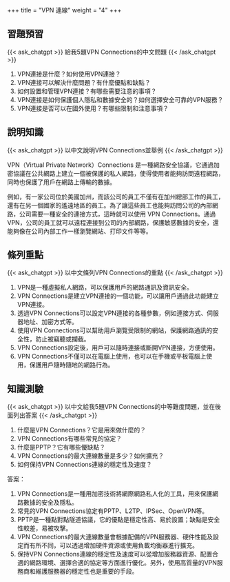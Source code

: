 +++
title = "VPN 連線"
weight = "4"
+++
## 習題預習
{{< ask_chatgpt >}}
給我5題VPN Connections的中文問題
{{< /ask_chatgpt >}}

1. VPN連接是什麼？如何使用VPN連接？
2. VPN連接可以解決什麼問題？有什麼優點和缺點？
3. 如何設置和管理VPN連接？有哪些需要注意的事項？
4. VPN連接是如何保護個人隱私和數據安全的？如何選擇安全可靠的VPN服務？
5. VPN連接是否可以在國外使用？有哪些限制和注意事項？   

## 說明知識
{{< ask_chatgpt >}}
以中文說明VPN Connections並舉例
{{< /ask_chatgpt >}}

VPN（Virtual Private Network）Connections 是一種網路安全協議，它通過加密協議在公共網路上建立一個被保護的私人網路，使得使用者能夠訪問遠程網路，同時也保護了用戶在網路上傳輸的數據。

例如，有一家公司位於美國加州，而該公司的員工不僅有在加州總部工作的員工，還有在另一個國家的遙遠地區的員工。為了讓這些員工也能夠訪問公司的內部網路，公司需要一種安全的連接方式，這時就可以使用 VPN Connections。通過 VPN，公司的員工就可以遠程連接到公司的內部網路，保護敏感數據的安全，還能夠像在公司內部工作一樣瀏覽網站、打印文件等等。   

## 條列重點
{{< ask_chatgpt >}}
以中文條列VPN Connections的重點
{{< /ask_chatgpt >}}

1. VPN是一種虛擬私人網路，可以保護用戶的網路通訊及資訊安全。
2. VPN Connections是建立VPN連接的一個功能，可以讓用戶通過此功能建立VPN連接。
3. 透過VPN Connections可以設定VPN連接的各種參數，例如連接方式、伺服器地址、加密方式等。
4. 使用VPN Connections可以幫助用戶瀏覽受限制的網站，保護網路通訊的安全性，防止被竊聽或攔截。
5. VPN Connections設定後，用戶可以隨時連接或斷開VPN連接，方便使用。
6. VPN Connections不僅可以在電腦上使用，也可以在手機或平板電腦上使用，保護用戶隨時隨地的網路行為。   

## 知識測驗
{{< ask_chatgpt >}}
以中文給我5題VPN Connections的中等難度問題，並在後面列出答案
{{< /ask_chatgpt >}}

1. 什麼是VPN Connections？它是用來做什麼的？
2. VPN Connections有哪些常見的協定？
3. 什麼是PPTP？它有哪些優缺點？
4. VPN Connections的最大連線數量是多少？如何擴充？
5. 如何保持VPN Connections連線的穩定性及速度？

答案：
1. VPN Connections是一種用加密技術將網際網路私人化的工具，用來保護網路數據的安全及隱私。
2. 常見的VPN Connections協定有PPTP、L2TP、IPSec、OpenVPN等。
3. PPTP是一種點對點隧道協議，它的優點是穩定性高、易於設置；缺點是安全性較差，易被攻擊。
4. VPN Connections的最大連線數量會根據配備的VPN服務器、硬件性能及設定而有所不同，可以透過增加硬件資源或使用負載均衡器進行擴充。
5. 保持VPN Connections連線的穩定性及速度可以從增加服務器資源、配置合適的網路環境、選擇合適的協定等方面進行優化。另外，使用高質量的VPN服務商和維護服務器的穩定性也是重要的手段。   

